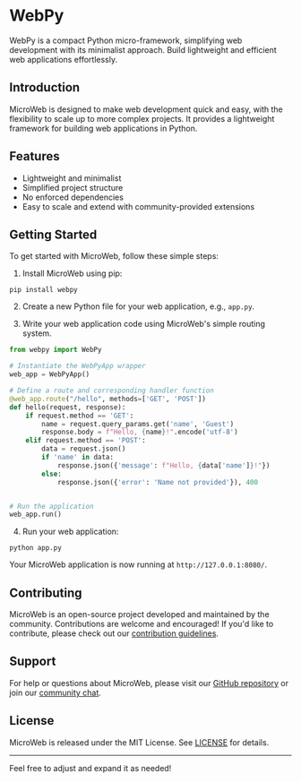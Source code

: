 # WebPy

WebPy is a compact Python micro-framework, simplifying web development with its minimalist approach. Build lightweight and efficient web applications effortlessly.

## Introduction

MicroWeb is designed to make web development quick and easy, with the flexibility to scale up to more complex projects. It provides a lightweight framework for building web applications in Python.

## Features

- Lightweight and minimalist
- Simplified project structure
- No enforced dependencies
- Easy to scale and extend with community-provided extensions

## Getting Started

To get started with MicroWeb, follow these simple steps:

1. Install MicroWeb using pip:

```
pip install webpy
```

2. Create a new Python file for your web application, e.g., `app.py`.

3. Write your web application code using MicroWeb's simple routing system.

```python
from webpy import WebPy

# Instantiate the WebPyApp wrapper
web_app = WebPyApp()

# Define a route and corresponding handler function
@web_app.route("/hello", methods=['GET', 'POST'])
def hello(request, response):
    if request.method == 'GET':
        name = request.query_params.get('name', 'Guest')
        response.body = f"Hello, {name}!".encode('utf-8')
    elif request.method == 'POST':
        data = request.json()
        if 'name' in data:
            response.json({'message': f"Hello, {data['name']}!"})
        else:
            response.json({'error': 'Name not provided'}), 400


# Run the application
web_app.run()

```

4. Run your web application:

```
python app.py
```

Your MicroWeb application is now running at `http://127.0.0.1:8080/`.

## Contributing

MicroWeb is an open-source project developed and maintained by the community. Contributions are welcome and encouraged! If you'd like to contribute, please check out our [contribution guidelines](CONTRIBUTING.md).

## Support

For help or questions about MicroWeb, please visit our [GitHub repository](https://github.com/microweb/microweb) or join our [community chat](https://discord.gg/microweb).

## License

MicroWeb is released under the MIT License. See [LICENSE](LICENSE) for details.

---

Feel free to adjust and expand it as needed!
